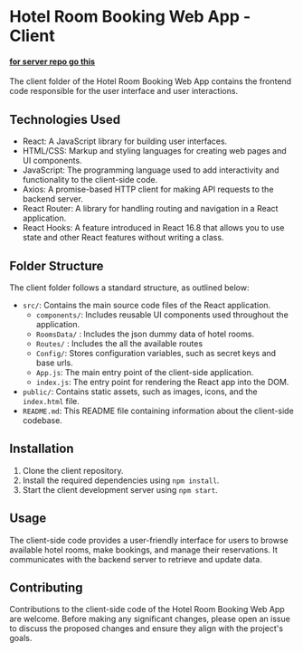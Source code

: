 # Hotel Room Booking Web App - Client 

#### [for server repo go this](https://github.com/babu-x/taj-hotel-server)


The client folder of the Hotel Room Booking Web App contains the frontend code responsible for the user interface and user interactions.

## Technologies Used

- React: A JavaScript library for building user interfaces.
- HTML/CSS: Markup and styling languages for creating web pages and UI components.
- JavaScript: The programming language used to add interactivity and functionality to the client-side code.
- Axios: A promise-based HTTP client for making API requests to the backend server.
- React Router: A library for handling routing and navigation in a React application.
- React Hooks: A feature introduced in React 16.8 that allows you to use state and other React features without writing a class.

## Folder Structure

The client folder follows a standard structure, as outlined below:

- `src/`: Contains the main source code files of the React application.
  - `components/`: Includes reusable UI components used throughout the application.
  - `RoomsData/` : Includes the json dummy data of hotel rooms.
  - `Routes/` : Includes the all the available routes
  - `Config/`: Stores configuration variables, such as secret keys and base urls.
  - `App.js`: The main entry point of the client-side application.
  - `index.js`: The entry point for rendering the React app into the DOM.
- `public/`: Contains static assets, such as images, icons, and the `index.html` file.
- `README.md`: This README file containing information about the client-side codebase.

## Installation

1. Clone the client repository.
2. Install the required dependencies using `npm install`.
3. Start the client development server using `npm start`.

## Usage

The client-side code provides a user-friendly interface for users to browse available hotel rooms, make bookings, and manage their reservations. It communicates with the backend server to retrieve and update data.

## Contributing

Contributions to the client-side code of the Hotel Room Booking Web App are welcome. Before making any significant changes, please open an issue to discuss the proposed changes and ensure they align with the project's goals.
